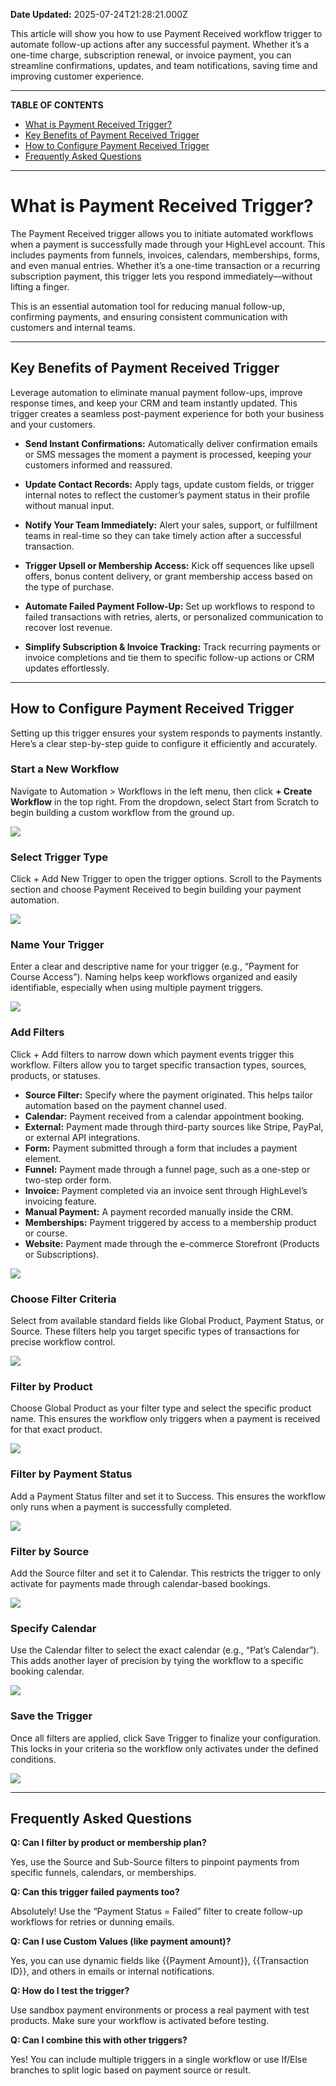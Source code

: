 **Date Updated:** 2025-07-24T21:28:21.000Z

This article will show you how to use Payment Received workflow trigger to automate follow-up actions after any successful payment. Whether it’s a one-time charge, subscription renewal, or invoice payment, you can streamline confirmations, updates, and team notifications, saving time and improving customer experience.

---

**TABLE OF CONTENTS**

* [What is Payment Received Trigger?](#%E2%80%8B%E2%80%8BWhat-is-Payment-Received-Trigger?)[](#Key-Benefits-of-Payment-Received-Trigger)
* [Key Benefits of Payment Received Trigger](#Key-Benefits-of-Payment-Received-Trigger)[](#How-to-Configure-Payment-Received-Trigger)
* [How to Configure Payment Received Trigger](#How-to-Configure-Payment-Received-Trigger)[](#Frequently-Asked-Questions)
* [Frequently Asked Questions](#Frequently-Asked-Questions)

---

# **What is Payment Received Trigger?**

  
The Payment Received trigger allows you to initiate automated workflows when a payment is successfully made through your HighLevel account. This includes payments from funnels, invoices, calendars, memberships, forms, and even manual entries. Whether it’s a one-time transaction or a recurring subscription payment, this trigger lets you respond immediately—without lifting a finger.

  
This is an essential automation tool for reducing manual follow-up, confirming payments, and ensuring consistent communication with customers and internal teams.

---

## **Key Benefits of Payment Received Trigger**

  
Leverage automation to eliminate manual payment follow-ups, improve response times, and keep your CRM and team instantly updated. This trigger creates a seamless post-payment experience for both your business and your customers.

  
* **Send Instant Confirmations:** Automatically deliver confirmation emails or SMS messages the moment a payment is processed, keeping your customers informed and reassured.

  
* **Update Contact Records:** Apply tags, update custom fields, or trigger internal notes to reflect the customer’s payment status in their profile without manual input.

  
* **Notify Your Team Immediately:** Alert your sales, support, or fulfillment teams in real-time so they can take timely action after a successful transaction.

  
* **Trigger Upsell or Membership Access:** Kick off sequences like upsell offers, bonus content delivery, or grant membership access based on the type of purchase.

  
* **Automate Failed Payment Follow-Up:** Set up workflows to respond to failed transactions with retries, alerts, or personalized communication to recover lost revenue.

  
* **Simplify Subscription & Invoice Tracking:** Track recurring payments or invoice completions and tie them to specific follow-up actions or CRM updates effortlessly.

---

## **How to Configure Payment Received Trigger**

  
Setting up this trigger ensures your system responds to payments instantly. Here’s a clear step-by-step guide to configure it efficiently and accurately.
  
  
### **Start a New Workflow**

  
Navigate to Automation > Workflows in the left menu, then click **\+ Create Workflow** in the top right. From the dropdown, select Start from Scratch to begin building a custom workflow from the ground up.

  
![](https://s3.amazonaws.com/cdn.freshdesk.com/data/helpdesk/attachments/production/155050116574/original/x0cORXcHZjSdiS0SL9JQA2p3uJPySbhr7w.png?1753000724)
  
  
### **Select Trigger Type**

  
Click + Add New Trigger to open the trigger options. Scroll to the Payments section and choose Payment Received to begin building your payment automation.

  
![](https://s3.amazonaws.com/cdn.freshdesk.com/data/helpdesk/attachments/production/155050116687/original/2PSjzaoe7Yf22PPaoo-SbRwR2fxQY9YeKg.png?1753001737)
  
  
### **Name Your Trigger**

  
Enter a clear and descriptive name for your trigger (e.g., “Payment for Course Access”). Naming helps keep workflows organized and easily identifiable, especially when using multiple payment triggers.

  
![](https://s3.amazonaws.com/cdn.freshdesk.com/data/helpdesk/attachments/production/155050116690/original/Ihz0uZ2QTFKDXT_-LyMOfRE_llUzGCkeBg.png?1753001757)
  
  
### **Add Filters**

  
Click + Add filters to narrow down which payment events trigger this workflow. Filters allow you to target specific transaction types, sources, products, or statuses.

  
* **Source Filter:** Specify where the payment originated. This helps tailor automation based on the payment channel used.
* **Calendar:** Payment received from a calendar appointment booking.
* **External:** Payment made through third-party sources like Stripe, PayPal, or external API integrations.
* **Form:** Payment submitted through a form that includes a payment element.
* **Funnel:** Payment made through a funnel page, such as a one-step or two-step order form.
* **Invoice:** Payment completed via an invoice sent through HighLevel’s invoicing feature.
* **Manual Payment:** A payment recorded manually inside the CRM.
* **Memberships:** Payment triggered by access to a membership product or course.
* **Website:** Payment made through the e-commerce Storefront (Products or Subscriptions).

  
![](https://s3.amazonaws.com/cdn.freshdesk.com/data/helpdesk/attachments/production/155050116698/original/RPFEGNqmD673018pMhM3KDxyqsJalScwXw.png?1753001776)
  
  
### **Choose Filter Criteria**

  
Select from available standard fields like Global Product, Payment Status, or Source. These filters help you target specific types of transactions for precise workflow control.

  
![](https://s3.amazonaws.com/cdn.freshdesk.com/data/helpdesk/attachments/production/155050116708/original/_cbjeR-U2qXh0JHoyh_Sq6b3EuN30yinHQ.png?1753001796)
  
  
### **Filter by Product**

  
Choose Global Product as your filter type and select the specific product name. This ensures the workflow only triggers when a payment is received for that exact product.

  
![](https://s3.amazonaws.com/cdn.freshdesk.com/data/helpdesk/attachments/production/155050116721/original/k3O79ZWXOElOzn3KRmTG2ltFQMRlI06IAg.png?1753001844)
  
  
### **Filter by Payment Status**

  
Add a Payment Status filter and set it to Success. This ensures the workflow only runs when a payment is successfully completed.

  
![](https://s3.amazonaws.com/cdn.freshdesk.com/data/helpdesk/attachments/production/155050116737/original/nXTuhHc7FuFv_OsJqyE1vEd2OqbdDg6ybQ.png?1753001909)
  
  
### **Filter by Source**

  
Add the Source filter and set it to Calendar. This restricts the trigger to only activate for payments made through calendar-based bookings.

  
![](https://s3.amazonaws.com/cdn.freshdesk.com/data/helpdesk/attachments/production/155050116748/original/teTGp3tGLqp0NBgrPnNFjYtWEhBnuROuQg.png?1753001979)
  
  
### **Specify Calendar**

  
Use the Calendar filter to select the exact calendar (e.g., “Pat’s Calendar”). This adds another layer of precision by tying the workflow to a specific booking calendar.

  
![](https://s3.amazonaws.com/cdn.freshdesk.com/data/helpdesk/attachments/production/155050116755/original/N4UdU1ssmlcz17Zwyia1CNItBvxZSq_aVQ.png?1753002008)
  
  
### **Save the Trigger**

  
Once all filters are applied, click Save Trigger to finalize your configuration. This locks in your criteria so the workflow only activates under the defined conditions.

  
![](https://s3.amazonaws.com/cdn.freshdesk.com/data/helpdesk/attachments/production/155050116763/original/k_IEYOaW9JUfgXxUb0TOhFznxYWHIt_sog.png?1753002034)

---

## **Frequently Asked Questions**

  
**Q: Can I filter by product or membership plan?**

Yes, use the Source and Sub-Source filters to pinpoint payments from specific funnels, calendars, or memberships.

  
**Q: Can this trigger failed payments too?**

Absolutely! Use the “Payment Status = Failed” filter to create follow-up workflows for retries or dunning emails.

  
**Q: Can I use Custom Values (like payment amount)?**

Yes, you can use dynamic fields like {{Payment Amount}}, {{Transaction ID}}, and others in emails or internal notifications.

  
**Q: How do I test the trigger?**

Use sandbox payment environments or process a real payment with test products. Make sure your workflow is activated before testing.

  
**Q: Can I combine this with other triggers?**

Yes! You can include multiple triggers in a single workflow or use If/Else branches to split logic based on payment source or result.